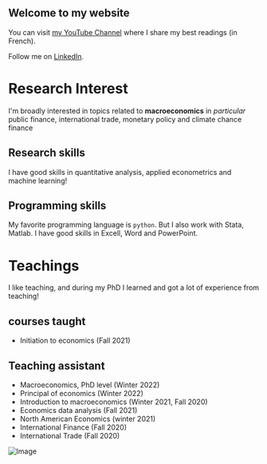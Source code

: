 ## Welcome to my website

You can visit [my YouTube Channel](https://cutt.ly/VScY1pS) where I share my best readings (in French).

Follow me on [LinkedIn](https://www.linkedin.com/feed/).

# Research Interest

I'm broadly interested in topics related to **macroeconomics** in _particular_ public finance, international trade, monetary policy and climate chance finance

## Research skills
I have good skills in quantitative analysis, applied econometrics and machine learning!

## Programming skills
My favorite programming language is `python`. But I also work with Stata, Matlab. I have good skills in Excell, Word and PowerPoint. 


# Teachings
I like teaching, and during my PhD I learned and got a lot of experience from teaching!
## courses taught 
- Initiation to economics (Fall 2021)

## Teaching assistant

- Macroeconomics, PhD level (Winter 2022) 
- Principal of economics (Winter 2022)
- Introduction to macroeconomics (Winter 2021, Fall 2020)
- Economics data analysis (Fall 2021)
- North American Economics (winter 2021)
- International Finance (Fall 2020)
- International Trade (Fall 2020)




![Image](src)




